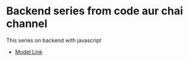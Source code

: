 # Backend series from code aur chai channel
This series on backend with javascript
- [Model Link](https://app.eraser.io/workspace/YtPqZ1VogxGy1jzIDkzj?origin=share)